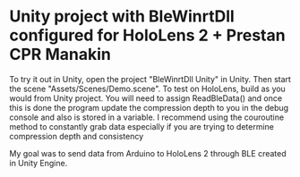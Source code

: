 # Unity project with BleWinrtDll configured for HoloLens 2 + Prestan CPR Manakin

To try it out in Unity, open the project "BleWinrtDll Unity" in Unity. Then start the scene "Assets/Scenes/Demo.scene".
To test on HoloLens, build as you would from Unity project. You will need to assign ReadBleData() and once this is done the program update the compression depth to you in the debug console and also is stored in a variable. I recommend using the couroutine method to constantly grab data especially if you are trying to determine compression depth and consistency

My goal was to send data from Arduino to HoloLens 2 through BLE created in Unity Engine.
